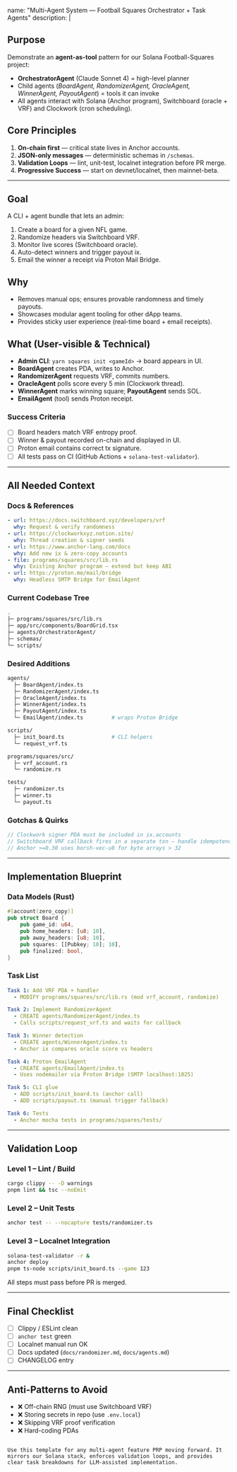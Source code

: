 name: "Multi-Agent System — Football Squares Orchestrator + Task Agents"
description: |

## Purpose

Demonstrate an **agent-as-tool** pattern for our Solana Football-Squares project:

- **OrchestratorAgent** (Claude Sonnet 4) = high-level planner
- Child agents (_BoardAgent, RandomizerAgent, OracleAgent, WinnerAgent, PayoutAgent_) = tools it can invoke
- All agents interact with Solana (Anchor program), Switchboard (oracle + VRF) and Clockwork (cron scheduling).

## Core Principles

1. **On-chain first** — critical state lives in Anchor accounts.
2. **JSON-only messages** — deterministic schemas in `/schemas`.
3. **Validation Loops** — lint, unit-test, localnet integration before PR merge.
4. **Progressive Success** — start on devnet/localnet, then mainnet-beta.

---

## Goal

A CLI + agent bundle that lets an admin:

1. Create a board for a given NFL game.
2. Randomize headers via Switchboard VRF.
3. Monitor live scores (Switchboard oracle).
4. Auto-detect winners and trigger payout ix.
5. Email the winner a receipt via Proton Mail Bridge.

## Why

- Removes manual ops; ensures provable randomness and timely payouts.
- Showcases modular agent tooling for other dApp teams.
- Provides sticky user experience (real-time board + email receipts).

## What (User-visible & Technical)

- **Admin CLI**: `yarn squares init <gameId>` → board appears in UI.
- **BoardAgent** creates PDA, writes to Anchor.
- **RandomizerAgent** requests VRF, commits numbers.
- **OracleAgent** polls score every 5 min (Clockwork thread).
- **WinnerAgent** marks winning square; **PayoutAgent** sends SOL.
- **EmailAgent** (tool) sends Proton receipt.

### Success Criteria

- [ ] Board headers match VRF entropy proof.
- [ ] Winner & payout recorded on-chain and displayed in UI.
- [ ] Proton email contains correct tx signature.
- [ ] All tests pass on CI (GitHub Actions + `solana-test-validator`).

---

## All Needed Context

### Docs & References

```yaml
- url: https://docs.switchboard.xyz/developers/vrf
  why: Request & verify randomness
- url: https://clockworkxyz.notion.site/
  why: Thread creation & signer seeds
- url: https://www.anchor-lang.com/docs
  why: Add new ix & zero-copy accounts
- file: programs/squares/src/lib.rs
  why: Existing Anchor program – extend but keep ABI
- url: https://proton.me/mail/bridge
  why: Headless SMTP Bridge for EmailAgent
```

### Current Codebase Tree

```bash
.
├─ programs/squares/src/lib.rs
├─ app/src/components/BoardGrid.tsx
├─ agents/OrchestratorAgent/
├─ schemas/
└─ scripts/
```

### Desired Additions

```bash
agents/
  ├─ BoardAgent/index.ts
  ├─ RandomizerAgent/index.ts
  ├─ OracleAgent/index.ts
  ├─ WinnerAgent/index.ts
  ├─ PayoutAgent/index.ts
  └─ EmailAgent/index.ts         # wraps Proton Bridge

scripts/
  ├─ init_board.ts               # CLI helpers
  └─ request_vrf.ts

programs/squares/src/
  ├─ vrf_account.rs
  └─ randomize.rs

tests/
  ├─ randomizer.ts
  ├─ winner.ts
  └─ payout.ts
```

### Gotchas & Quirks

```rust
// Clockwork signer PDA must be included in ix.accounts
// Switchboard VRF callback fires in a separate txn – handle idempotency
// Anchor >=0.30 uses borsh-vec-u8 for byte arrays > 32
```

---

## Implementation Blueprint

### Data Models (Rust)

```rust
#[account(zero_copy)]
pub struct Board {
    pub game_id: u64,
    pub home_headers: [u8; 10],
    pub away_headers: [u8; 10],
    pub squares: [[Pubkey; 10]; 10],
    pub finalized: bool,
}
```

### Task List

```yaml
Task 1: Add VRF PDA + handler
  - MODIFY programs/squares/src/lib.rs (mod vrf_account, randomize)

Task 2: Implement RandomizerAgent
  - CREATE agents/RandomizerAgent/index.ts
  - Calls scripts/request_vrf.ts and waits for callback

Task 3: Winner detection
  - CREATE agents/WinnerAgent/index.ts
  - Anchor ix compares oracle score vs headers

Task 4: Proton EmailAgent
  - CREATE agents/EmailAgent/index.ts
  - Uses nodemailer via Proton Bridge (SMTP localhost:1025)

Task 5: CLI glue
  - ADD scripts/init_board.ts (anchor call)
  - ADD scripts/payout.ts (manual trigger fallback)

Task 6: Tests
  - Anchor mocha tests in programs/squares/tests/
```

---

## Validation Loop

### Level 1 – Lint / Build

```bash
cargo clippy -- -D warnings
pnpm lint && tsc --noEmit
```

### Level 2 – Unit Tests

```bash
anchor test -- --nocapture tests/randomizer.ts
```

### Level 3 – Localnet Integration

```bash
solana-test-validator -r &
anchor deploy
pnpm ts-node scripts/init_board.ts --game 123
```

All steps must pass before PR is merged.

---

## Final Checklist

- [ ] Clippy / ESLint clean
- [ ] `anchor test` green
- [ ] Localnet manual run OK
- [ ] Docs updated (`docs/randomizer.md`, `docs/agents.md`)
- [ ] CHANGELOG entry

---

## Anti-Patterns to Avoid

- ❌ Off-chain RNG (must use Switchboard VRF)
- ❌ Storing secrets in repo (use `.env.local`)
- ❌ Skipping VRF proof verification
- ❌ Hard-coding PDAs

```

Use this template for any multi-agent feature PRP moving forward. It mirrors our Solana stack, enforces validation loops, and provides clear task breakdowns for LLM-assisted implementation.
```
